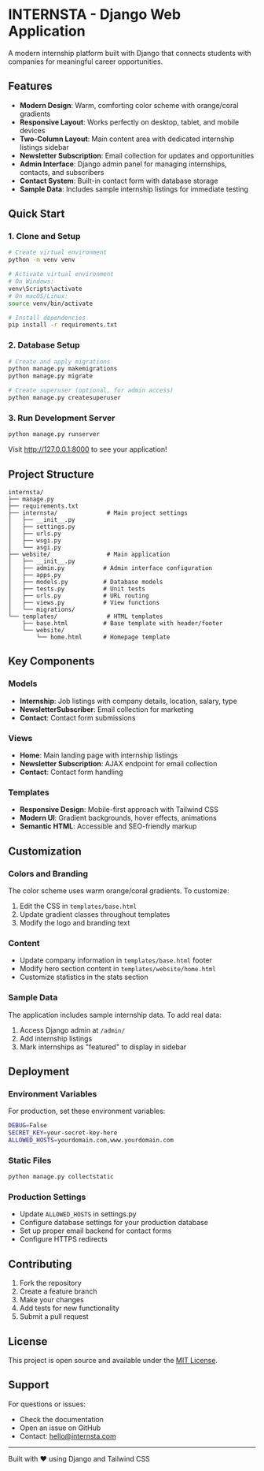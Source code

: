 # INTERNSTA - Django Web Application

A modern internship platform built with Django that connects students with companies for meaningful career opportunities.

## Features

- **Modern Design**: Warm, comforting color scheme with orange/coral gradients
- **Responsive Layout**: Works perfectly on desktop, tablet, and mobile devices
- **Two-Column Layout**: Main content area with dedicated internship listings sidebar
- **Newsletter Subscription**: Email collection for updates and opportunities
- **Admin Interface**: Django admin panel for managing internships, contacts, and subscribers
- **Contact System**: Built-in contact form with database storage
- **Sample Data**: Includes sample internship listings for immediate testing

## Quick Start

### 1. Clone and Setup

```bash
# Create virtual environment
python -m venv venv

# Activate virtual environment
# On Windows:
venv\Scripts\activate
# On macOS/Linux:
source venv/bin/activate

# Install dependencies
pip install -r requirements.txt
```

### 2. Database Setup

```bash
# Create and apply migrations
python manage.py makemigrations
python manage.py migrate

# Create superuser (optional, for admin access)
python manage.py createsuperuser
```

### 3. Run Development Server

```bash
python manage.py runserver
```

Visit http://127.0.0.1:8000 to see your application!

## Project Structure

```
internsta/
├── manage.py
├── requirements.txt
├── internsta/              # Main project settings
│   ├── __init__.py
│   ├── settings.py
│   ├── urls.py
│   ├── wsgi.py
│   └── asgi.py
├── website/                # Main application
│   ├── __init__.py
│   ├── admin.py           # Admin interface configuration
│   ├── apps.py
│   ├── models.py          # Database models
│   ├── tests.py           # Unit tests
│   ├── urls.py            # URL routing
│   ├── views.py           # View functions
│   └── migrations/
└── templates/              # HTML templates
    ├── base.html          # Base template with header/footer
    └── website/
        └── home.html      # Homepage template
```

## Key Components

### Models

- **Internship**: Job listings with company details, location, salary, type
- **NewsletterSubscriber**: Email collection for marketing
- **Contact**: Contact form submissions

### Views

- **Home**: Main landing page with internship listings
- **Newsletter Subscription**: AJAX endpoint for email collection
- **Contact**: Contact form handling

### Templates

- **Responsive Design**: Mobile-first approach with Tailwind CSS
- **Modern UI**: Gradient backgrounds, hover effects, animations
- **Semantic HTML**: Accessible and SEO-friendly markup

## Customization

### Colors and Branding

The color scheme uses warm orange/coral gradients. To customize:

1. Edit the CSS in `templates/base.html`
2. Update gradient classes throughout templates
3. Modify the logo and branding text

### Content

- Update company information in `templates/base.html` footer
- Modify hero section content in `templates/website/home.html`
- Customize statistics in the stats section

### Sample Data

The application includes sample internship data. To add real data:

1. Access Django admin at `/admin/`
2. Add internship listings
3. Mark internships as "featured" to display in sidebar

## Deployment

### Environment Variables

For production, set these environment variables:

```bash
DEBUG=False
SECRET_KEY=your-secret-key-here
ALLOWED_HOSTS=yourdomain.com,www.yourdomain.com
```

### Static Files

```bash
python manage.py collectstatic
```

### Production Settings

- Update `ALLOWED_HOSTS` in settings.py
- Configure database settings for your production database
- Set up proper email backend for contact forms
- Configure HTTPS redirects

## Contributing

1. Fork the repository
2. Create a feature branch
3. Make your changes
4. Add tests for new functionality
5. Submit a pull request

## License

This project is open source and available under the [MIT License](LICENSE).

## Support

For questions or issues:

- Check the documentation
- Open an issue on GitHub
- Contact: hello@internsta.com

---

Built with ❤️ using Django and Tailwind CSS